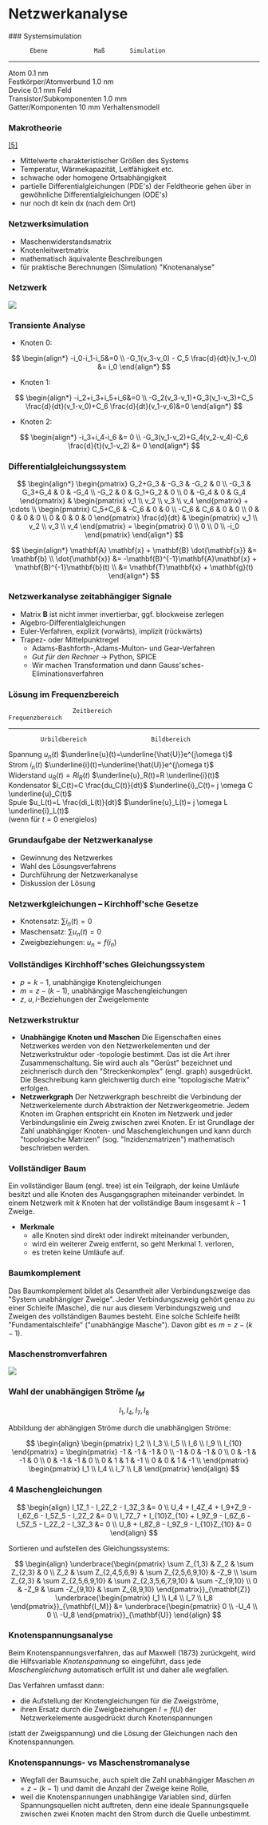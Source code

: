 <!-- !split -->
<!-- jupyter-book 07_lec.md -->
# Netzwerkanalyse

<div id="sec:netana"></div>
<!-- !split -->
### Systemsimulation


          Ebene             Maß       Simulation     
-------------------------  ------  ----------------  
Atom                       0.1 nm                    
Festkörper/Atomverbund     1.0 nm                    
Device                     0.1 mm  Feld              
Transistor/Subkomponenten  1.0 mm                    
Gatter/Komponenten         10 mm   Verhaltensmodell  


<!-- !split -->
### Makrotheorie
<a href="kasper2000.html#kasper2000">[5]</a>

* Mittelwerte charakteristischer Größen des Systems
* Temperatur, Wärmekapazität, Leitfähigkeit etc.
* schwache oder homogene Ortsabhängigkeit
* partielle Differentialgleichungen (PDE's) der Feldtheorie gehen über in gewöhnliche Differentialgleichungen (ODE's)
* nur noch dt kein dx (nach dem Ort)

<!-- !split -->
### Netzwerksimulation

* Maschenwiderstandsmatrix
* Knotenleitwertmatrix
* mathematisch äquivalente Beschreibungen
* für praktische Berechnungen (Simulation) "Knotenanalyse"

<!-- !split -->
### Netzwerk

<!-- <img src="fig/lec6s20.png" width="400"> -->
![](fig/lec6s20.png)

<!-- !split -->
### Transiente Analyse

* Knoten 0:

$$
\begin{align*}
    -i_0-i_1-i_5&=0 \\
    -G_1(v_3-v_0) - C_5 \frac{d}{dt}(v_1-v_0) &= i_0
  \end{align*}
$$

* Knoten 1:

$$
\begin{align*}
    -i_2+i_3+i_5+i_6&=0 \\
    -G_2(v_3-v_1)+G_3(v_1-v_3)+C_5 \frac{d}{dt}(v_1-v_0)+C_6 \frac{d}{dt}(v_1-v_6)&=0
  \end{align*}
$$

* Knoten 2:

$$
\begin{align*}
    -i_3+i_4-i_6 &= 0 \\
    -G_3(v_1-v_2)+G_4(v_2-v_4)-C_6 \frac{d}{t}(v_1-v_2) &= 0
  \end{align*}
$$

<!-- !split -->
### Differentialgleichungssystem

$$
\begin{align*}
    \begin{pmatrix}
      G_2+G_3 & -G_3 & -G_2 & 0 \\
      -G_3 & G_3+G_4 & 0 & -G_4 \\
      -G_2 & 0 & G_1+G_2 & 0 \\
      0 & -G_4 & 0 & G_4
    \end{pmatrix} & 
    \begin{pmatrix}
      v_1 \\
      v_2 \\
      v_3 \\
      v_4
    \end{pmatrix}
    + \cdots \\ 
    \begin{pmatrix}
      C_5+C_6 & -C_6 & 0 & 0 \\
      -C_6 & C_6 & 0 & 0 \\
      0 & 0 & 0 & 0 \\
      0 & 0 & 0 & 0
    \end{pmatrix}
    \frac{d}{dt} &
    \begin{pmatrix}
      v_1 \\
      v_2 \\
      v_3 \\
      v_4
    \end{pmatrix}
    =
    \begin{pmatrix}
      0 \\
      0 \\
      0 \\
      -i_0
    \end{pmatrix}
     \end{align*}
$$

$$
\begin{align*}
    \mathbf{A} \mathbf{x} + \mathbf{B} \dot{\mathbf{x}} &= \mathbf{b} \\
    \dot{\mathbf{x}} &= -\mathbf{B}^{-1}\mathbf{A}\mathbf{x} +
    \mathbf{B}^{-1}\mathbf{b}(t) \\
    &= \mathbf{T}\mathbf{x} + \mathbf{g}(t)
  \end{align*}
$$

<!-- !split -->
### Netzwerkanalyse zeitabhängiger Signale

* Matrix $\mathbf{B}$ ist nicht immer invertierbar, ggf. blockweise zerlegen
* Algebro-Differentialgleichungen
* Euler-Verfahren, explizit (vorwärts), implizit (rückwärts)
* Trapez- oder Mittelpunktregel
  * Adams-Bashforth-,Adams-Multon- und Gear-Verfahren
  * *Gut für den Rechner* $\rightarrow$ Python, SPICE
  * Wir machen Transformation und dann Gauss'sches-Eliminationsverfahren


<!-- !split -->
### Lösung im Frequenzbereich


                      Zeitbereich                             Frequenzbereich                    
-----------  -----------------------------  ---------------------------------------------------  
             Urbildbereich                  Bildbereich                                          
Spannung     $u_n(t)$                       $\underline{u}(t)=\underline{\hat{U}}e^{j\omega t}$  
Strom        $i_n(t)$                       $\underline{i}(t)=\underline{\hat{U}}e^{j\omega t}$  
Widerstand   $u_R(t)=Ri_R(t)$               $\underline{u}_R(t)=R \underline{i}(t)$              
Kondensator  $i_C(t)=C \frac{du_C(t)}{dt}$  $\underline{i}_C(t)= j \omega C \underline{u}_C(t)$  
Spule        $u_L(t)=L \frac{di_L(t)}{dt}$  $\underline{u}_L(t)= j \omega L \underline{i}_L(t)$  
             (wenn für $t=0$ energielos)                                                         


<!-- !split -->
### Grundaufgabe der Netzwerkanalyse

* Gewinnung des Netzwerkes
* Wahl des Lösungsverfahrens
* Durchführung der Netzwerkanalyse
* Diskussion der Lösung

<!-- !split -->
### Netzwerkgleichungen &ndash; Kirchhoff'sche Gesetze

* Knotensatz: $\sum i_n(t)=0$
* Maschensatz: $\sum u_n(t)=0$
* Zweigbeziehungen: $u_n = f(i_n)$

<!-- !split -->
### Vollständiges Kirchhoff'sches Gleichungssystem

* $p=k-1$, unabhängige Knotengleichungen
* $m=z-(k-1)$, unabhängige Maschengleichungen
* $z$, $u,i$-Beziehungen der Zweigelemente

<!-- !split -->
### Netzwerkstruktur

* **Unabhängige Knoten und Maschen** Die Eigenschaften eines Netzwerkes werden von den Netzwerkelementen und der Netzwerkstruktur oder -topologie bestimmt. Das ist die Art ihrer Zusammenschaltung. Sie wird auch als "Gerüst" bezeichnet und zeichnerisch durch den "Streckenkomplex" (engl. graph) ausgedrückt. Die Beschreibung kann gleichwertig durch eine "topologische Matrix" erfolgen. 
* **Netzwerkgraph** Der Netzwerkgraph beschreibt die Verbindung der Netzwerkelemente durch Abstraktion der Netzwerkgeometrie. Jedem Knoten im Graphen entspricht ein Knoten im Netzwerk und jeder Verbindungslinie ein Zweig zwischen zwei Knoten. Er ist Grundlage der Zahl unabhängiger Knoten- und Maschengleichungen und kann durch "topologische Matrizen" (sog. "Inzidenzmatrizen") mathematisch beschrieben werden. 

<!-- !split -->
### Vollständiger Baum

Ein vollständiger Baum (engl. tree) ist ein Teilgraph, der keine Umläufe besitzt und alle Knoten des Ausgangsgraphen miteinander
verbindet. In einem Netzwerk mit $k$ Knoten hat der vollständige Baum insgesamt $k-1$ Zweige.

* **Merkmale**
  * alle Knoten sind direkt oder indirekt miteinander verbunden,
  * wird ein weiterer Zweig entfernt, so geht Merkmal 1. verloren,
  * es treten keine Umläufe auf.


<!-- !split -->
### Baumkomplement

Das Baumkomplement bildet als Gesamtheit aller Verbindungszweige das "System unabhängiger Zweige". Jeder Verbindungszweig gehört
genau zu einer Schleife (Masche), die nur aus diesem Verbindungszweig und Zweigen des vollständigen Baumes besteht. Eine solche Schleife
heißt "Fundamentalschleife" ("unabhängige Masche"). Davon gibt es $m=z-(k-1)$.  

<!-- !split -->
### Maschenstromverfahren
<div id="sec:masch"></div>

<!-- <img src="fig/lec6s30.png" width="400"> -->
![](fig/lec6s30.png)

<!-- !split -->
### Wahl der unabhängigen Ströme $I_M$

$$
 I_1, I_4, I_7, I_8 
$$

Abbildung der abhängigen Ströme durch die unabhängigen Ströme:

$$
\begin{align}
    \begin{pmatrix}
      I_2 \\
      I_3 \\
      I_5 \\
      I_6 \\
      I_9 \\
      I_{10}
    \end{pmatrix}
    =
    \begin{pmatrix}
      -1 & -1 & -1 & 0 \\
      -1 & 0 & -1 & 0 \\
      0 & -1 & -1 & 0 \\
      0 & -1 & -1 & 0 \\
      0 & 1 & 1 & -1 \\
      0 & 0 & 1 & -1 \\
    \end{pmatrix}
    \begin{pmatrix}
      I_1 \\
      I_4 \\
      I_7 \\
      I_8
    \end{pmatrix}
  \end{align}
$$

<!-- !split -->
### 4 Maschengleichungen

$$
\begin{align}
I_1Z_1 - I_2Z_2 - I_3Z_3 &= 0 \\
U_4 + I_4Z_4 + I_9+Z_9 - I_6Z_6 - I_5Z_5 - I_2Z_2 &= 0 \\
I_7Z_7 + I_{10}Z_{10} + I_9Z_9 - I_6Z_6 - I_5Z_5 - I_2Z_2 -
I_3Z_3 &= 0 \\
U_8 + I_8Z_8 - I_9Z_9 - I_{10}Z_{10} &= 0
\end{align}
$$

Sortieren und aufstellen des Gleichungssystems:

$$
\begin{align}
    \underbrace{\begin{pmatrix}
        \sum Z_{1,3} & Z_2 & \sum Z_{2,3} & 0 \\
        Z_2 & \sum Z_{2,4,5,6,9} & \sum Z_{2,5,6,9,10} & -Z_9 \\
        \sum Z_{2,3} & \sum Z_{2,5,6,9,10} & \sum Z_{2,3,5,6,7,9,10} &
        \sum -Z_{9,10} \\
        0 & -Z_9 & \sum -Z_{9,10} & \sum Z_{8,9,10}
      \end{pmatrix}}_{\mathbf{Z}}
    \underbrace{\begin{pmatrix}
        I_1 \\
	I_4 \\
	I_7 \\
	I_8
      \end{pmatrix}}_{\mathbf{I_M}}
    &=
    \underbrace{\begin{pmatrix}
        0 \\
	-U_4 \\
	0 \\
	-U_8
      \end{pmatrix}}_{\mathbf{U}}
  \end{align}
$$

<!-- !split -->
### Knotenspannungsanalyse

Beim Knotenspannungsverfahren, das auf Maxwell (1873) zurückgeht, wird die Hilfsvariable *Knotenspannung* so eingeführt,
dass jede *Maschengleichung* automatisch erfüllt ist und daher alle wegfallen.

Das Verfahren umfasst dann:

* die Aufstellung der Knotengleichungen für die Zweigströme,
* ihren Ersatz durch die Zweigbeziehungen $I=f(U)$ der Netzwerkelemente ausgedrückt durch Knotenspannungen

(statt der Zweigspannung) und die Lösung der Gleichungen nach den Knotenspannungen.

<!-- !split -->
### Knotenspannungs- vs Maschenstromanalyse

* Wegfall der Baumsuche, auch spielt die Zahl unabhängiger Maschen $m = z-(k-1)$ und damit die Anzahl der Zweige keine Rolle,
* weil die Knotenspannungen unabhängige Variablen sind, dürfen Spannungsquellen nicht auftreten, denn eine ideale Spannungsquelle zwischen zwei Knoten macht den Strom durch die Quelle unbestimmt. 

<!-- !split -->
